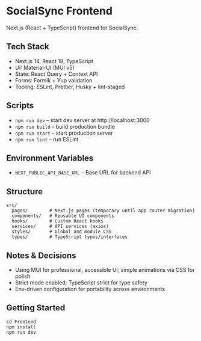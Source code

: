 # SocialSync Frontend

Next.js (React + TypeScript) frontend for SocialSync.

## Tech Stack
- Next.js 14, React 18, TypeScript
- UI: Material-UI (MUI v5)
- State: React Query + Context API
- Forms: Formik + Yup validation
- Tooling: ESLint, Prettier, Husky + lint-staged

## Scripts
- `npm run dev` – start dev server at http://localhost:3000
- `npm run build` – build production bundle
- `npm run start` – start production server
- `npm run lint` – run ESLint

## Environment Variables
- `NEXT_PUBLIC_API_BASE_URL` – Base URL for backend API

## Structure
```
src/
  pages/        # Next.js pages (temporary until app router migration)
  components/   # Reusable UI components
  hooks/        # Custom React hooks
  services/     # API services (axios)
  styles/       # Global and module CSS
  types/        # TypeScript types/interfaces
```

## Notes & Decisions
- Using MUI for professional, accessible UI; simple animations via CSS for polish
- Strict mode enabled; TypeScript strict for type safety
- Env-driven configuration for portability across environments

## Getting Started
```
cd Frontend
npm install
npm run dev
```

